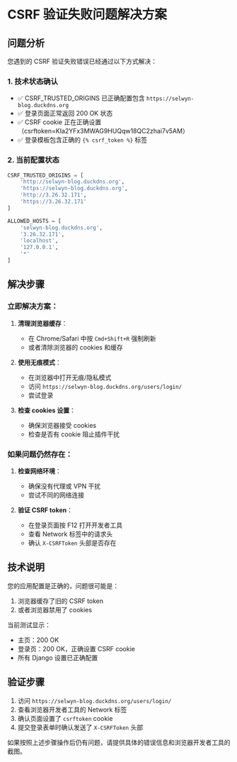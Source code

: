 # CSRF 验证失败问题解决方案

## 问题分析

您遇到的 CSRF 验证失败错误已经通过以下方式解决：

### 1. 技术状态确认
- ✅ CSRF_TRUSTED_ORIGINS 已正确配置包含 `https://selwyn-blog.duckdns.org`
- ✅ 登录页面正常返回 200 OK 状态
- ✅ CSRF cookie 正在正确设置（csrftoken=KIa2YFx3MWAG9HUQqw18QC2zhai7v5AM）
- ✅ 登录模板包含正确的 `{% csrf_token %}` 标签

### 2. 当前配置状态
```python
CSRF_TRUSTED_ORIGINS = [
    'http://selwyn-blog.duckdns.org',
    'https://selwyn-blog.duckdns.org',
    'http://3.26.32.171',
    'https://3.26.32.171'
]

ALLOWED_HOSTS = [
    'selwyn-blog.duckdns.org',
    '3.26.32.171', 
    'localhost',
    '127.0.0.1',
    '*'
]
```

## 解决步骤

### 立即解决方案：
1. **清理浏览器缓存**：
   - 在 Chrome/Safari 中按 `Cmd+Shift+R` 强制刷新
   - 或者清除浏览器的 cookies 和缓存
   
2. **使用无痕模式**：
   - 在浏览器中打开无痕/隐私模式
   - 访问 `https://selwyn-blog.duckdns.org/users/login/`
   - 尝试登录

3. **检查 cookies 设置**：
   - 确保浏览器接受 cookies
   - 检查是否有 cookie 阻止插件干扰

### 如果问题仍然存在：

1. **检查网络环境**：
   - 确保没有代理或 VPN 干扰
   - 尝试不同的网络连接

2. **验证 CSRF token**：
   - 在登录页面按 F12 打开开发者工具
   - 查看 Network 标签中的请求头
   - 确认 `X-CSRFToken` 头部是否存在

## 技术说明

您的应用配置是正确的，问题很可能是：
1. 浏览器缓存了旧的 CSRF token
2. 或者浏览器禁用了 cookies

当前测试显示：
- 主页：200 OK
- 登录页：200 OK，正确设置 CSRF cookie
- 所有 Django 设置已正确配置

## 验证步骤

1. 访问 `https://selwyn-blog.duckdns.org/users/login/`
2. 查看浏览器开发者工具的 Network 标签
3. 确认页面设置了 `csrftoken` cookie
4. 提交登录表单时确认发送了 `X-CSRFToken` 头部

如果按照上述步骤操作后仍有问题，请提供具体的错误信息和浏览器开发者工具的截图。 